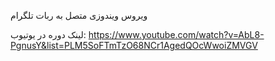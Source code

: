 ویروس ویندوزی متصل به ربات تلگرام

لینک دوره در یوتیوب: https://www.youtube.com/watch?v=AbL8-PgnusY&list=PLM5SoFTmTzO68NCr1AgedQOcWwoiZMVGV
